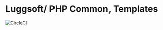 # Luggsoft/ PHP Common, Templates

[![CircleCI](https://circleci.com/gh/luggsoft/php-common-templates.svg?style=shield&circle-token=8c8a36eaad0d178d4e4a33651274a0810e0d7e18)](https://circleci.com/gh/luggsoft/php-common-templates)
